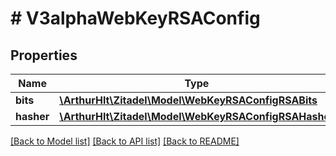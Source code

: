 # # V3alphaWebKeyRSAConfig

## Properties

Name | Type | Description | Notes
------------ | ------------- | ------------- | -------------
**bits** | [**\ArthurHlt\Zitadel\Model\WebKeyRSAConfigRSABits**](WebKeyRSAConfigRSABits.md) |  | [optional]
**hasher** | [**\ArthurHlt\Zitadel\Model\WebKeyRSAConfigRSAHasher**](WebKeyRSAConfigRSAHasher.md) |  | [optional]

[[Back to Model list]](../../README.md#models) [[Back to API list]](../../README.md#endpoints) [[Back to README]](../../README.md)
